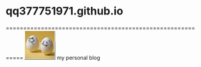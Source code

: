 # qq377751971.github.io
===========================================================
![image](https://raw.githubusercontent.com/qq377751971/Test/master/QQ%E6%88%AA%E5%9B%BE20160526102618.png)
my personal blog
